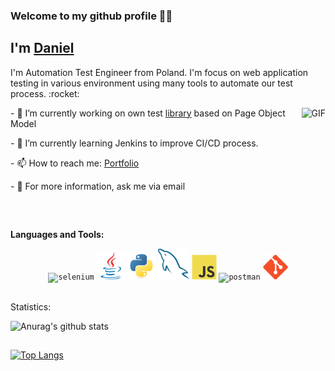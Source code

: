 ###  Welcome to my github profile 👋👋

## I'm [Daniel](https://daniellepszy.github.io/Portfolio/)

<p>I'm Automation Test Engineer from Poland. I'm focus on web application testing in various environment using many tools to automate our test process. :rocket:</p>

 <img align="right" alt="GIF" src="https://thumbs.gfycat.com/CookedBruisedIberianlynx-size_restricted.gif" />
 <p> - 🔭 I’m currently working on own test <a href="https://github.com/DanielLepszy/POMtesting-lib">library</a> based on Page Object Model    </p>
  <p> - 🌱 I’m currently learning Jenkins to improve CI/CD process. </p>
  <p> - 📫 How to reach me: <a href="https://daniellepszy.github.io/Portfolio/">Portfolio</a></p>
  <p> - 💬 For more information, ask me via email </p>

<br>

##
**Languages and Tools:**  

<p align="center">
<!-- <img src=https://devicons.github.io/devicon/devicon.git/icons/chrome/chrome-original-wordmark.svg alt=chrome width="40" height="40"/>
 <img src=https://devicons.github.io/devicon/devicon.git/icons/firefox/firefox-original-wordmark.svg alt=firefox width="40" height="40"/> -->
 <code><img src=https://upload-icon.s3.us-east-2.amazonaws.com/uploads/icons/png/15484977381551942825-512.png alt=selenium width="40" height="40"/></code>
 <code><img src=https://raw.githubusercontent.com/devicons/devicon/master/icons/java/java-original.svg alt=java width="45" height="45"/></code>
 <code><img src=https://raw.githubusercontent.com/devicons/devicon/master/icons/python/python-original.svg alt=python width="45" height="45"/></code>
 <code><img src=https://raw.githubusercontent.com/devicons/devicon/master/icons/mysql/mysql-original.svg alt=mySQL width="50" height="50"/></code>
 <code><img src=https://raw.githubusercontent.com/devicons/devicon/master/icons/javascript/javascript-original.svg alt=js width="40" height="40"/></code>
 <code><img src=https://upload-icon.s3.us-east-2.amazonaws.com/uploads/icons/png/16475775581551942134-512.png alt=postman width="40" height="40"/></code>
  <code><img src=https://raw.githubusercontent.com/devicons/devicon/master/icons/git/git-original.svg alt=git width="40" height="40"/></code>

</p>

##
<p> Statistics: </p>

![Anurag's github stats](https://github-readme-stats.vercel.app/api?username=DanielLepszy&show_icons=true&theme=merko)

## 

[![Top Langs](https://github-readme-stats.vercel.app/api/top-langs/?username=DanielLepszy&layout=compact)](https://github.com/anuraghazra/github-readme-stats)




